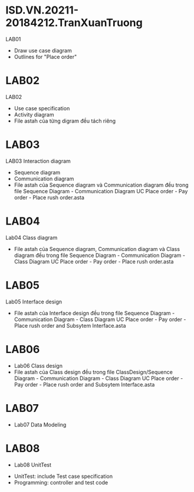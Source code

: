 # ISD.VN.20211-20184212.TranXuanTruong
LAB01
- Draw use case diagram
- Outlines for "Place order"
# LAB02
LAB02
- Use case specification
- Activity diagram
- File astah của từng digram đều tách riêng
# LAB03
LAB03
Interaction diagram
- Sequence diagram
- Communication diagram
- File astah của Sequence diagram và Communication diagram đều trong file Sequence Diagram - Communication Diagram UC Place order - Pay order - Place rush order.asta
# LAB04
Lab04 Class diagram
- File astah của Sequence diagram, Communication diagram và Class diagram đều trong file Sequence Diagram - Communication Diagram - Class Diagram UC Place order - Pay order - Place rush order.asta
# LAB05
Lab05 Interface design
- File astah của Interface design đều trong file Sequence Diagram - Communication Diagram - Class Diagram UC Place order - Pay order - Place rush order and Subsytem Interface.asta
# LAB06
- Lab06 Class design
- File astah của Class design đều trong file ClassDesign/Sequence Diagram - Communication Diagram - Class Diagram UC Place order - Pay order - Place rush order and Subsytem Interface.asta
# LAB07
- Lab07 Data Modeling
# LAB08
- Lab08 UnitTest
* UnitTest: include Test case specification
* Programming: controller and test code



